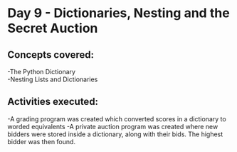 # **Day 9 - Dictionaries, Nesting and the Secret Auction**

## Concepts covered:
-The Python Dictionary\
-Nesting Lists and Dictionaries

## Activities executed:
-A grading program was created which converted scores in a dictionary to worded equivalents
-A private auction program was created where new bidders were stored inside a dictionary, along with their bids. The highest bidder was then found.
